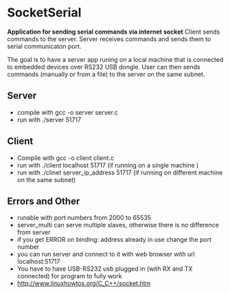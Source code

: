 # SocketSerial #

**Application for sending serial commands via internet socket**
Client sends commands to the server.
Server receives commands and sends them to serial communicaton port.

The goal is to have a server app runing on a local machine that is connected to embedded devices over RS232 USB dongle.
User can then sends commands (manually or from a file) to the server on the same subnet.


## Server ##
- compile with gcc -o server server.c
- run with ./server 51717


## Client ## 
- Compile with gcc -o client client.c 
- run with ./client localhost 51717 (if running on a single machine )
- run with ./clinet server_ip_address 51717 (if running on different machine on the same subnet)


## Errors and Other ##
- runable with port numbers from 2000 to 65535
- server_multi can serve multiple slaves, otherwise there is no difference from server 
- if you get ERROR on binding: address already in use change the port number 
- you can run server and connect to it with web browser with url localhost:51717 
- You have to have USB-RS232 usb plugged in (with RX and TX connected) for program to fully work 
-  http://www.linuxhowtos.org/C_C++/socket.htm
